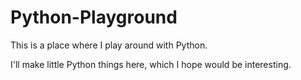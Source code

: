 Python-Playground
=================

This is a place where I play around with Python.

I'll make little Python things here, which I hope would be interesting.
